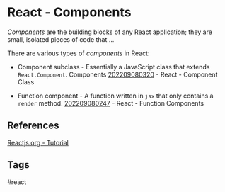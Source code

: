 # React - Components

*Components* are the building blocks of any React application; they are small, isolated pieces of code that ...

There are various types of *components* in React:

* Component subclass - Essentially a JavaScript class that extends `React.Component`. Components [202209080320](../202209080320) - React - Component Class 

* Function component - A function written in `jsx` that only contains a `render` method. [202209080247](../202209080247) - React - Function Components

## References
[Reactjs.org - Tutorial](https://reactjs.org/tutorial/tutorial.html#overview)

## Tags
#react
